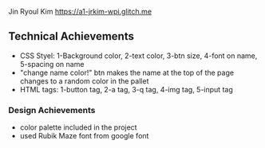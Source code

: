 Jin Ryoul Kim
https://a1-jrkim-wpi.glitch.me

## Technical Achievements
- CSS Styel: 1-Background color, 2-text color, 3-btn size, 4-font on name, 5-spacing on name
- "change name color!" btn makes the name at the top of the page changes to a random color in the pallet
- HTML tags: 1-button tag, 2-a tag, 3-q tag, 4-img tag, 5-input tag

### Design Achievements
- color palette included in the project
- used Rubik Maze font from google font